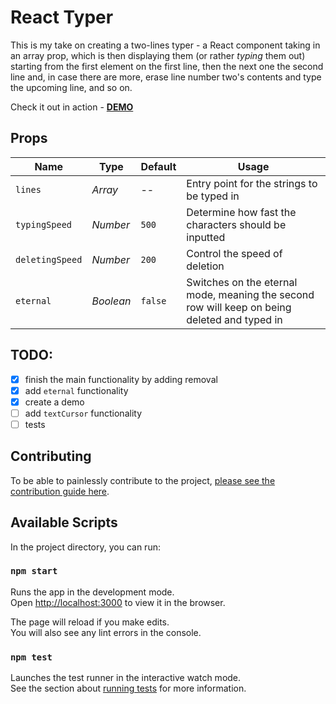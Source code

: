 # React Typer

This is my take on creating a two-lines typer - a React component taking in an array prop, which is then displaying them (or rather *typing* them out) starting from the first element on the first line, then the next one the second line and, in case there are more, erase line number two's contents and type the upcoming line, and so on.

Check it out in action - [**DEMO**](https://jstrebeyko.github.io/typer/)


## Props

Name | Type | Default | Usage
---|---|---|---
`lines`| *Array* | -- | Entry point for the strings to be typed in
`typingSpeed` | *Number* | `500` | Determine how fast the characters should be inputted
`deletingSpeed` | *Number* | `200` | Control the speed of deletion
`eternal` | *Boolean* | `false` | Switches on the eternal mode, meaning the second row will keep on being deleted and typed in


## TODO:

- [x] finish the main functionality by adding removal
- [x] add `eternal` functionality
- [x] create a demo
- [ ] add `textCursor` functionality
- [ ] tests

## Contributing

To be able to painlessly contribute to the project, [please see the contribution guide here](https://github.com/JStrebeyko/typer/blob/master/CONTRIBUTING.md).

## Available Scripts

In the project directory, you can run:

### `npm start`

Runs the app in the development mode.<br>
Open [http://localhost:3000](http://localhost:3000) to view it in the browser.

The page will reload if you make edits.<br>
You will also see any lint errors in the console.

### `npm test`

Launches the test runner in the interactive watch mode.<br>
See the section about [running tests](https://facebook.github.io/create-react-app/docs/running-tests) for more information.

